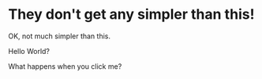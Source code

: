 <!DOCTYPE html PUBLIC "-//W3C//DTD XHTML 1.0 Strict//EN" 
"http://www.w3.org/TR/xhtml1/DTD/xhtml1-strict.dtd">

<html xmlns="http://www.w3.org/1999/xhtml">
	<head>
		<meta http-equiv="Content-Type" content="text/html;charset=utf-8" />
		<title>This is a simple web page with Javascript</title>
		<script type="text/javascript">
			function genericAlert() {
				alert("You just did something ...")
				document.getElementById("clickMe").style.color = "red"
			}
		</script>
	</head>
	<body>
		<h1>They don't get any simpler than this!</h1>
		<p>OK, not much simpler than this.</p>
		<p>Hello World?</p>
		<p id="clickMe" onclick="genericAlert();">What happens when you click me?</p>
	</body>
</html>
